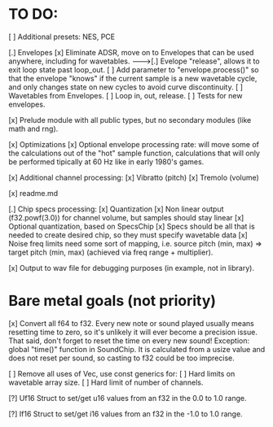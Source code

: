 # TO DO:

[ ] Additional presets: NES, PCE

[.] Envelopes
    [x] Eliminate ADSR, move on to Envelopes that can be used anywhere, including for wavetables.
--->[.] Evelope "release", allows it to exit loop state past loop_out.
    [ ] Add parameter to "envelope.process()" so that the envelope "knows" if the current sample is a new wavetable cycle, and only changes state on new cycles to avoid curve discontinuity.
    [ ] Wavetables from Envelopes.
    [ ] Loop in, out, release.
    [ ] Tests for new envelopes.

[x] Prelude module with all public types, but no secondary modules (like math and rng).

[x] Optimizations
    [x] Optional envelope processing rate: will move some of the calculations out of the "hot" sample function, calculations that will only be performed tipically at 60 Hz like in early 1980's games.

[x] Additional channel processing:
    [x] Vibratto (pitch)
    [x] Tremolo (volume)

[x] readme.md

[.] Chip specs processing:
    [x] Quantization
    [x] Non linear output (f32.powf(3.0)) for channel volume, but samples should stay linear
    [x] Optional quantization, based on SpecsChip
    [x] Specs should be all that is needed to create desired chip, so they must specify wavetable data
    [x] Noise freq limits need some sort of mapping, i.e. source pitch (min, max) => target pitch (min, max) (achieved via freq range + multiplier).


[x] Output to wav file for debugging purposes (in example, not in library).


# Bare metal goals (not priority)

[x] Convert all f64 to f32. Every new note or sound played usually means resetting time to zero, so it's unlikely it will ever become a precision issue. That said, don't forget to reset the time on every new sound! Exception: global "time()" function in SoundChip. It is calculated from a usize value and does not reset per sound, so casting to f32 could be too imprecise.

[ ] Remove all uses of Vec, use const generics for:
    [ ] Hard limits on wavetable array size.
    [ ] Hard limit of number of channels.

[?] Uf16 Struct to set/get u16 values from an f32 in the 0.0 to 1.0 range.

[?] If16 Struct to set/get i16 values from an f32 in the -1.0 to 1.0 range.
